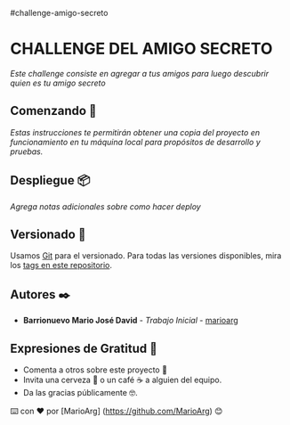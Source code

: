 #challenge-amigo-secreto

# CHALLENGE DEL AMIGO SECRETO

_Este challenge consiste en agregar a tus amigos para luego descubrir quien es tu amigo secreto_

## Comenzando 🚀

_Estas instrucciones te permitirán obtener una copia del proyecto en funcionamiento en tu máquina local para propósitos de desarrollo y pruebas._


## Despliegue 📦

_Agrega notas adicionales sobre como hacer deploy_


## Versionado 📌

Usamos [Git](https://git-scm.com/) para el versionado. Para todas las versiones disponibles, mira los [tags en este repositorio](https://github.com/MarioArg/challenge-amigo-secreto.git).

## Autores ✒️

* **Barrionuevo Mario José David** - *Trabajo Inicial* - [marioarg](https://github.com/MarioArg)


## Expresiones de Gratitud 🎁

* Comenta a otros sobre este proyecto 📢
* Invita una cerveza 🍺 o un café ☕ a alguien del equipo. 
* Da las gracias públicamente 🤓.

⌨️ con ❤️ por [MarioArg] (https://github.com/MarioArg) 😊